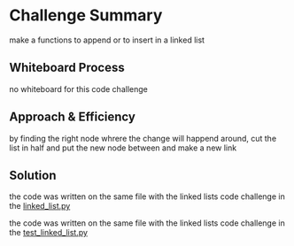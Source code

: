# Challenge Summary

make a functions to append or to insert in a linked list

## Whiteboard Process
<!-- Embedded whiteboard image -->
no whiteboard for this code challenge

## Approach & Efficiency

by finding the right node whrere the change will happend around, cut the list in half and put the new node between and make a new link

## Solution

the code was written on the same file with the linked lists code challenge in the [linked_list.py](../linked_list/linked_list/linked_lists.py)

the code was written on the same file with the linked lists code challenge in the [test_linked_list.py](../linked_list/tests/test_linked_list.py)